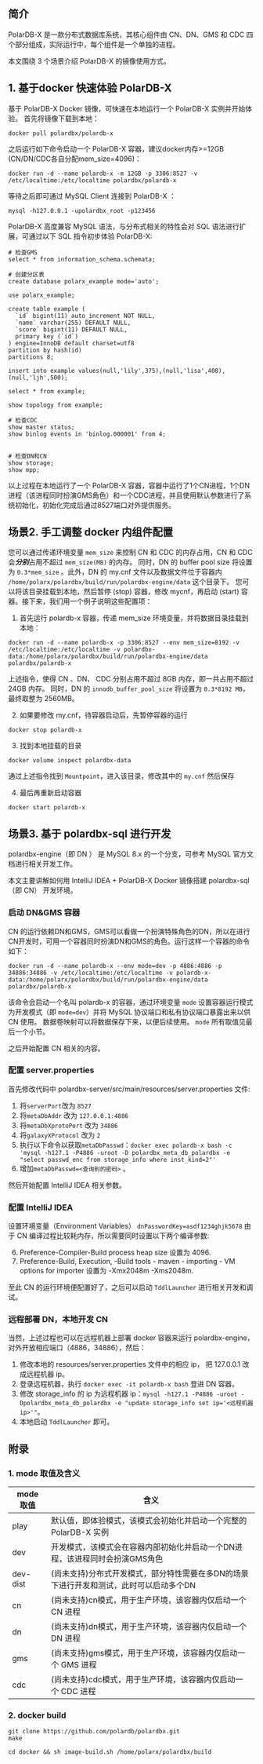 ## 简介
PolarDB-X 是一款分布式数据库系统，其核心组件由 CN、DN、GMS 和 CDC 四个部分组成，实际运行中，每个组件是一个单独的进程。

本文围绕 3 个场景介绍 PolarDB-X 的镜像使用方式。

## 1. 基于docker 快速体验 PolarDB-X

基于 PolarDB-X Docker 镜像，可快速在本地运行一个 PolarDB-X 实例并开始体验。
首先将镜像下载到本地：

```shell
docker pull polardbx/polardb-x
```

之后运行如下命令启动一个 PolarDB-X 容器，建议docker内存>=12GB (CN/DN/CDC各自分配mem_size=4096)：

```shell
docker run -d --name polardb-x -m 12GB -p 3306:8527 -v /etc/localtime:/etc/localtime polardbx/polardb-x
```

等待之后即可通过 MySQL Client 连接到 PolarDB-X ：

```shell
mysql -h127.0.0.1 -upolardbx_root -p123456
```

PolarDB-X 高度兼容 MySQL 语法，与分布式相关的特性会对 SQL 语法进行扩展，可通过以下 SQL 指令初步体验 PolarDB-X:

```mysql
# 检查GMS 
select * from information_schema.schemata;

# 创建分区表
create database polarx_example mode='auto';

use polarx_example;

create table example (
  `id` bigint(11) auto_increment NOT NULL,
  `name` varchar(255) DEFAULT NULL,
  `score` bigint(11) DEFAULT NULL,
  primary key (`id`)
) engine=InnoDB default charset=utf8 
partition by hash(id) 
partitions 8;

insert into example values(null,'lily',375),(null,'lisa',400),(null,'ljh',500);

select * from example;

show topology from example;

# 检查CDC
show master status;
show binlog events in 'binlog.000001' from 4;


# 检查DN和CN
show storage;  
show mpp;
```

以上过程在本地运行了一个 PolarDB-X 容器，容器中运行了1个CN进程，1个DN进程（该进程同时扮演GMS角色）和一个CDC进程，并且使用默认参数进行了系统初始化，初始化完成后通过8527端口对外提供服务。

## 场景2. 手工调整 docker 内组件配置

您可以通过传递环境变量 `mem_size` 来控制 CN 和 CDC 的内存占用，CN 和 CDC 会***分别***占用不超过 `mem_size(MB)` 的内存。
同时，DN 的 buffer pool size 将设置为 `0.3*mem_size` 。此外，DN 的 my.cnf 文件以及数据文件位于容器内 `/home/polarx/polardbx/build/run/polardbx-engine/data` 这个目录下。
您可以将该目录挂载到本地，然后暂停 (stop) 容器，修改 mycnf，再启动 (start) 容器。接下来，我们用一个例子说明这些配置项：

1. 首先运行 polardb-x 容器，传递 mem_size 环境变量，并将数据目录挂载到本地：
```shell
docker run -d --name polardb-x -p 3306:8527 --env mem_size=8192 -v /etc/localtime:/etc/localtime -v polardbx-data:/home/polarx/polardbx/build/run/polardbx-engine/data polardbx/polardb-x
```
上述指令，使得 CN 、DN、 CDC 分别占用不超过 8GB 内存，即一共占用不超过 24GB 内存。
同时，DN 的 `innodb_buffer_pool_size` 将设置为 `0.3*8192 MB`，最终取整为 2560MB。

2. 如果要修改 my.cnf，待容器启动后，先暂停容器的运行
```shell
docker stop polardb-x 
```

3. 找到本地挂载的目录
```shell
docker volume inspect polardbx-data
```
通过上述指令找到 `Mountpoint`，进入该目录，修改其中的 `my.cnf` 然后保存

4. 最后再重新启动容器
```shell
docker start polardb-x 
```

## 场景3. 基于 polardbx-sql 进行开发

polardbx-engine（即 DN ） 是 MySQL 8.x 的一个分支，可参考 MySQL 官方文档进行相关开发工作。

本文主要讲解如何用 IntelliJ IDEA + PolarDB-X Docker 镜像搭建 polardbx-sql（即 CN） 开发环境。

### 启动 DN&GMS 容器
CN 的运行依赖DN和GMS，GMS可以看做一个扮演特殊角色的DN，所以在进行CN开发时，可用一个容器同时扮演DN和GMS的角色。运行这样一个容器的命令如下：

```shell
docker run -d --name polardb-x --env mode=dev -p 4886:4886 -p 34886:34886 -v /etc/localtime:/etc/localtime -v polardb-x-data:/home/polarx/polardbx/build/run/polardbx-engine/data polardbx/polardb-x
```

该命令会启动一个名叫 polardb-x 的容器，通过环境变量 `mode` 设置容器运行模式为开发模式（即 `mode=dev`）并将 MySQL 协议端口和私有协议端口暴露出来以供 CN 使用。
数据卷映射可以将数据保存下来，以便后续使用。
`mode` 所有取值见最后一个小节。

之后开始配置 CN 相关的内容。

### 配置 server.properties
首先修改代码中 polardbx-server/src/main/resources/server.properties 文件:

1. 将`serverPort`改为 `8527`
2. 将`metaDbAddr` 改为 `127.0.0.1:4886`
3. 将`metaDbXprotoPort` 改为 `34886`
4. 将`galaxyXProtocol` 改为 `2`
5. 执行以下命令以获取`metaDbPasswd`：`docker exec polardb-x bash -c 'mysql -h127.1 -P4886 -uroot -D polardbx_meta_db_polardbx -e "select passwd_enc from storage_info where inst_kind=2"'` 
6. 增加`metaDbPasswd=<查询到的密码>` 。

然后开始配置 IntelliJ IDEA 相关参数。

### 配置 IntelliJ IDEA
设置环境变量（Environment Variables） `dnPasswordKey=asdf1234ghjk5678`
由于 CN 编译过程比较耗内存，所以需要同时设置以下两个编译参数:

6. Preference-Compiler-Build process heap size 设置为 4096.
7. Preference-Build, Execution, -Build tools - maven - importing - VM options for importer 设置为 -Xmx2048m -Xms2048m.

至此 CN 的运行环境便配置好了，之后可以启动 `TddlLauncher` 进行相关开发和调试。

### 远程部署 DN，本地开发 CN
当然，上述过程也可以在远程机器上部署 docker 容器来运行 polardbx-engine，
对外开放相应端口（4886，34886），然后：
1. 修改本地的 resources/server.properties 文件中的相应 ip，
把 127.0.0.1 改成远程机器 ip。
2. 登录远程机器，执行 `docker exec -it polardb-x bash` 登进 DN 容器。
3. 修改 storage_info 的 ip 为远程机器 ip：`mysql -h127.1 -P4886 -uroot -Dpolardbx_meta_db_polardbx -e "update storage_info set ip='<远程机器 ip>'"`。
4. 本地启动 `TddlLauncher` 即可。

## 附录

### 1. mode 取值及含义

| mode 取值  | 含义                                             |
|----------|------------------------------------------------|
| play     | 默认值，即体验模式，该模式会初始化并启动一个完整的 PolarDB-X 实例         |
| dev      | 开发模式，该模式会在容器内部初始化并启动一个DN进程，该进程同时会扮演GMS角色       |
| dev-dist | (尚未支持)分布式开发模式，部分特性需要在多DN的场景下进行开发和测试，此时可以启动多个DN |
| cn       | (尚未支持)cn模式，用于生产环境，该容器内仅启动一个 CN 进程              |
| dn       | (尚未支持)dn模式，用于生产环境，该容器内仅启动一个 DN 进程              |
| gms      | (尚未支持)gms模式，用于生产环境，该容器内仅启动一个 GMS 进程            |
| cdc      | (尚未支持)cdc模式，用于生产环境，该容器内仅启动一个 CDC 进程            |


### 2. docker build

```shell
git clone https://github.com/polardb/polardbx.git
make

cd docker && sh image-build.sh /home/polarx/polardbx/build
```
